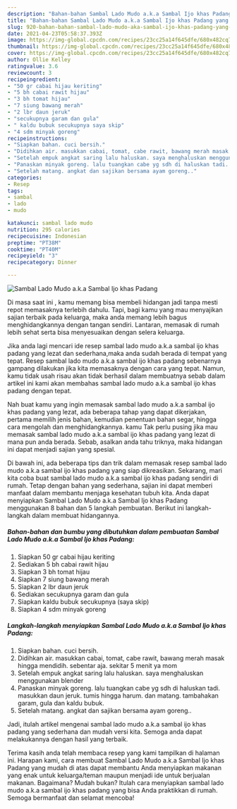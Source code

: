 ```yaml
---
description: "Bahan-bahan Sambal Lado Mudo a.k.a Sambal Ijo khas Padang yang lezat dan Mudah Dibuat"
title: "Bahan-bahan Sambal Lado Mudo a.k.a Sambal Ijo khas Padang yang lezat dan Mudah Dibuat"
slug: 920-bahan-bahan-sambal-lado-mudo-aka-sambal-ijo-khas-padang-yang-lezat-dan-mudah-dibuat
date: 2021-04-23T05:58:37.393Z
image: https://img-global.cpcdn.com/recipes/23cc25a14f645dfe/680x482cq70/sambal-lado-mudo-aka-sambal-ijo-khas-padang-foto-resep-utama.jpg
thumbnail: https://img-global.cpcdn.com/recipes/23cc25a14f645dfe/680x482cq70/sambal-lado-mudo-aka-sambal-ijo-khas-padang-foto-resep-utama.jpg
cover: https://img-global.cpcdn.com/recipes/23cc25a14f645dfe/680x482cq70/sambal-lado-mudo-aka-sambal-ijo-khas-padang-foto-resep-utama.jpg
author: Ollie Kelley
ratingvalue: 3.6
reviewcount: 3
recipeingredient:
- "50 gr cabai hijau keriting"
- "5 bh cabai rawit hijau"
- "3 bh tomat hijau"
- "7 siung bawang merah"
- "2 lbr daun jeruk"
- "secukupnya garam dan gula"
- " kaldu bubuk secukupnya saya skip"
- "4 sdm minyak goreng"
recipeinstructions:
- "Siapkan bahan. cuci bersih."
- "Didihkan air. masukkan cabai, tomat, cabe rawit, bawang merah masak hingga mendidih. sebentar aja. sekitar 5 menit ya mom"
- "Setelah empuk angkat saring lalu haluskan. saya menghaluskan menggunakan blender"
- "Panaskan minyak goreng. lalu tuangkan cabe yg sdh di haluskan tadi. masukkan daun jeruk. tumis hingga harum. dan matang. tambahakan garam, gula dan kaldu bubuk."
- "Setelah matang. angkat dan sajikan bersama ayam goreng.."
categories:
- Resep
tags:
- sambal
- lado
- mudo

katakunci: sambal lado mudo 
nutrition: 295 calories
recipecuisine: Indonesian
preptime: "PT38M"
cooktime: "PT40M"
recipeyield: "3"
recipecategory: Dinner

---
```



![Sambal Lado Mudo a.k.a Sambal Ijo khas Padang](https://img-global.cpcdn.com/recipes/23cc25a14f645dfe/680x482cq70/sambal-lado-mudo-aka-sambal-ijo-khas-padang-foto-resep-utama.jpg)

Di masa  saat ini , kamu memang bisa membeli hidangan jadi tanpa mesti repot memasaknya terlebih dahulu. Tapi, bagi kamu yang mau menyajikan sajian terbaik pada keluarga, maka anda memang lebih bagus menghidangkannya dengan tangan sendiri. Lantaran, memasak di rumah lebih sehat serta bisa menyesuaikan dengan selera keluarga.

Jika anda lagi mencari ide resep sambal lado mudo a.k.a sambal ijo khas padang yang lezat dan sederhana,maka anda sudah berada di tempat yang tepat. Resep sambal lado mudo a.k.a sambal ijo khas padang  sebenarnya gampang dilakukan jika kita memasaknya dengan cara yang tepat. Namun, kamu tidak usah risau akan tidak berhasil dalam membuatnya 
sebab dalam artikel ini kami akan membahas sambal lado mudo a.k.a sambal ijo khas padang dengan tepat.  



Nah buat kamu yang ingin memasak sambal lado mudo a.k.a sambal ijo khas padang yang lezat, ada beberapa tahap yang dapat dikerjakan, pertama memilih jenis bahan, kemudian penentuan bahan segar, hingga cara mengolah dan menghidangkannya. kamu Tak perlu pusing jika mau memasak sambal lado mudo a.k.a sambal ijo khas padang yang lezat di mana pun anda berada. Sebab, asalkan anda  tahu triknya, maka hidangan ini dapat menjadi sajian yang spesial.

Di bawah ini, ada beberapa tips dan trik dalam memasak resep sambal lado mudo a.k.a sambal ijo khas padang yang siap dikreasikan. Sekarang, mari kita coba buat sambal lado mudo a.k.a sambal ijo khas padang sendiri di rumah. Tetap dengan bahan yang sederhana, sajian ini dapat memberi manfaat dalam membantu menjaga kesehatan tubuh kita. Anda dapat menyiapkan Sambal Lado Mudo a.k.a Sambal Ijo khas Padang menggunakan 8 bahan dan 5 langkah pembuatan. Berikut ini langkah-langkah dalam membuat hidangannya.

<!--inarticleads1-->

##### Bahan-bahan dan bumbu yang dibutuhkan dalam pembuatan Sambal Lado Mudo a.k.a Sambal Ijo khas Padang:

1. Siapkan 50 gr cabai hijau keriting
1. Sediakan 5 bh cabai rawit hijau
1. Siapkan 3 bh tomat hijau
1. Siapkan 7 siung bawang merah
1. Siapkan 2 lbr daun jeruk
1. Sediakan secukupnya garam dan gula
1. Siapkan  kaldu bubuk secukupnya (saya skip)
1. Siapkan 4 sdm minyak goreng




<!--inarticleads2-->

##### Langkah-langkah menyiapkan Sambal Lado Mudo a.k.a Sambal Ijo khas Padang:

1. Siapkan bahan. cuci bersih.
1. Didihkan air. masukkan cabai, tomat, cabe rawit, bawang merah masak hingga mendidih. sebentar aja. sekitar 5 menit ya mom
1. Setelah empuk angkat saring lalu haluskan. saya menghaluskan menggunakan blender
1. Panaskan minyak goreng. lalu tuangkan cabe yg sdh di haluskan tadi. masukkan daun jeruk. tumis hingga harum. dan matang. tambahakan garam, gula dan kaldu bubuk.
1. Setelah matang. angkat dan sajikan bersama ayam goreng..




Jadi, itulah artikel mengenai  sambal lado mudo a.k.a sambal ijo khas padang  yang sederhana dan mudah versi kita. Semoga anda dapat melakukannya dengan hasil yang terbaik. 

Terima kasih anda telah membaca resep yang kami tampilkan di halaman ini. Harapan kami, cara membuat  Sambal Lado Mudo a.k.a Sambal Ijo khas Padang yang mudah di atas dapat membantu Anda menyiapkan makanan yang enak untuk keluarga/teman maupun menjadi ide untuk berjualan makanan. Bagaimana? Mudah bukan? Itulah cara menyiapkan sambal lado mudo a.k.a sambal ijo khas padang yang bisa Anda praktikkan di rumah. Semoga bermanfaat dan selamat mencoba!

